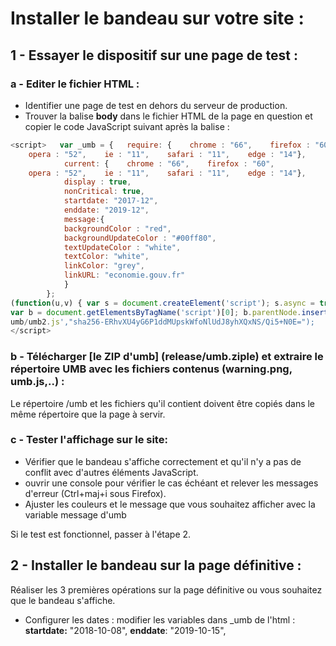 # Installer le bandeau sur votre site : 

## 1 - Essayer le dispositif sur une page de test : 

###   a - Editer le fichier HTML :

-	Identifier une page de test en dehors du serveur de production.
-	Trouver la balise **body** dans le fichier HTML de la page en question et copier le code JavaScript suivant après la balise :   
```javaScript 
<script>   var _umb = {   require: {    chrome : "66",    firefox : "60",
    opera : "52",    ie : "11",    safari : "11",    edge : "14"},
			current: {    chrome : "66",    firefox : "60",
    opera : "52",    ie : "11",    safari : "11",    edge : "14"},
			display : true,   
			nonCritical: true,   
			startdate: "2017-12",   
			enddate: "2019-12",   
			message:{     
			backgroundColor : "red",
			backgroundUpdateColor : "#00ff80",
			textUpdateColor : "white",
			textColor: "white",
			linkColor: "grey",
			linkURL: "economie.gouv.fr"
			}  
		};
(function(u,v) { var s = document.createElement('script'); s.async = true; s.src = u;s.integrity = v;
var b = document.getElementsByTagName('script')[0]; b.parentNode.insertBefore(s, b);
umb/umb2.js',"sha256-ERhvXU4yG6P1ddMUpskWfoNlUdJ8yhXQxNS/Qi5+N0E=");
</script> 
```      

### b - Télécharger [le ZIP d'umb] (release/umb.ziple) et extraire le répertoire UMB avec les fichiers contenus (warning.png, umb.js,..) :

Le répertoire /umb et les fichiers qu'il contient doivent être copiés dans le même répertoire que la page à servir.

### c - Tester l'affichage sur le site:

-	Vérifier que le bandeau s'affiche correctement et qu'il n'y a pas de conflit avec d'autres éléments JavaScript.
-	ouvrir une console pour vérifier le cas échéant et relever les messages d'erreur (Ctrl+maj+i sous Firefox).
-	Ajuster les couleurs et le message que vous souhaitez afficher avec la variable message d'umb

Si le test est fonctionnel, passer à l'étape 2.

## 2 - Installer le bandeau sur la page définitive :
Réaliser les 3 premières opérations sur la page définitive ou vous souhaitez que le bandeau s'affiche.
-	Configurer les dates : modifier les variables dans _umb de l'html :
	**startdate:** "2018-10-08",
	**enddate**: "2019-10-15",
